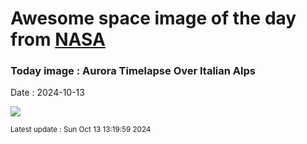 
# Awesome space image of the day from [NASA](https://api.nasa.gov/)

### Today image : Aurora Timelapse Over Italian Alps
Date : 2024-10-13

![](https://www.youtube.com/embed/uCbpHh_rTgc?rel=0)

<small>Latest update : Sun Oct 13 13:19:59 2024</small>
        